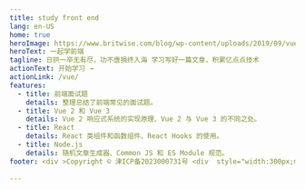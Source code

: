 ```yaml
---
title: study front end
lang: en-US
home: true
heroImage: https://www.britwise.com/blog/wp-content/uploads/2019/09/vue-vs-react.png
heroText: 一起学前端
tagline: 日拱一卒无有尽，功不唐捐终入海 学习写好一篇文章，积累亿点点技术
actionText: 开始学习 →
actionLink: /vue/
features:
  - title: 前端面试题
    details: 整理总结了前端常见的面试题。
  - title: Vue 2 和 Vue 3
    details: Vue 2 响应式系统的实现原理、Vue 2 与 Vue 3 的不同之处。
  - title: React
    details: React 类组件和函数组件、React Hooks 的使用。
  - title: Node.js
    details: 随机文章生成器、Common JS 和 ES Module 规范。
footer: <div >Copyright © 津ICP备2023000731号 <div  style="width:300px;margin:0 auto; padding:10px 0;"><a target="_blank" href="http://www.beian.gov.cn/portal/registerSystemInfo?recordcode=12011002023012" style="display:inline-block;text-decoration:none;height:20px;line-height:20px;"><img src="http://rq9s5lc0q.hb-bkt.clouddn.com/blog/police_icon.png?e=1678159433&token=T2pLxEmUwd9-tHhgpCQLKzpsG4xUBY7QSVH24GdD:7uMOCaOVQkLuXnMvvn-oum0PpZI=" style="float:left;"/><p style="float:left;height:20px;line-height:20px;margin:0px 0px 0px 5px; color:#939393;">津公网安备 12011002023012号</p></a></div></div>
		 
---
```

